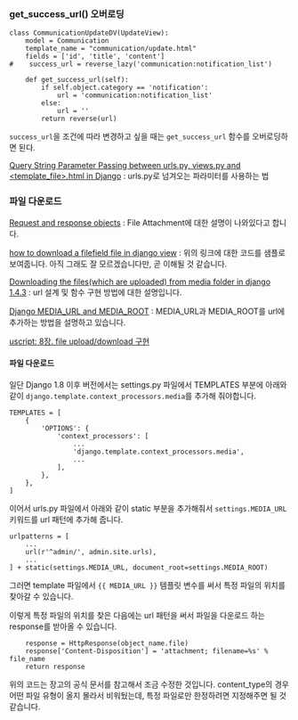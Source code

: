 ### get_success_url() 오버로딩

```
class CommunicationUpdateDV(UpdateView):
    model = Communication
    template_name = "communication/update.html"
    fields = ['id', 'title', 'content']
#    success_url = reverse_lazy('communication:notification_list')

    def get_success_url(self):
        if self.object.category == 'notification':
            url = 'communication:notification_list'
        else:
            url = ''
        return reverse(url)
```

`success_url`을 조건에 따라 변경하고 싶을 때는 `get_success_url` 함수를 오버로딩하면 된다. 

[Query String Parameter Passing between urls.py, views.py and <template_file>.html in Django](http://stackoverflow.com/questions/30290050/query-string-parameter-passing-between-urls-py-views-py-and-template-file-htm) : urls.py로 넘겨오는 파라미터를 사용하는 법

### 파일 다운로드

[Request and response objects](https://docs.djangoproject.com/en/1.10/ref/request-response/) : File Attachment에 대한 설명이 나와있다고 합니다.

[how to download a filefield file in django view](http://stackoverflow.com/questions/9462999/how-to-download-a-filefield-file-in-django-view) : 위의 링크에 대한 코드를 샘플로 보여줍니다. 아직 그래도 잘 모르겠습니다만, 곧 이해될 것 같습니다. 

[Downloading the files(which are uploaded) from media folder in django 1.4.3](http://stackoverflow.com/questions/15246661/downloading-the-fileswhich-are-uploaded-from-media-folder-in-django-1-4-3) : url 설계 및 함수 구현 방법에 대한 설명입니다.

[Django MEDIA_URL and MEDIA_ROOT](http://stackoverflow.com/questions/5517950/django-media-url-and-media-root) : MEDIA_URL과 MEDIA_ROOT를 url에 추가하는 방법을 설명하고 있습니다.

[uscript: 8장. file upload/download 구현](http://shsong97.blogspot.kr/2015/03/uscript-8-file-uploaddownload.html)

#### 파일 다운로드

일단 Django 1.8 이후 버전에서는 settings.py 파일에서 TEMPLATES 부분에 아래와 같이 `django.template.context_processors.media`를 추가해 줘야합니다.

```
TEMPLATES = [
    {
        'OPTIONS': {
            'context_processors': [
            	...
                'django.template.context_processors.media',
                ...
            ],
        },
    },
]
```

이어서 urls.py 파일에서 아래와 같이 static 부분을 추가해줘서 `settings.MEDIA_URL` 키워드를 url 패턴에 추가해 줍니다.

```
urlpatterns = [
	...
    url(r'^admin/', admin.site.urls),
    ...
] + static(settings.MEDIA_URL, document_root=settings.MEDIA_ROOT)
```

그러면 template 파일에서 `{{ MEDIA_URL }}` 템플릿 변수를 써서 특정 파일의 위치를 찾아갈 수 있습니다. 

이렇게 특정 파일의 위치를 찾은 다음에는 url 패턴을 써서 파일을 다운로드 하는 response를 받아올 수 있습니다.

```
    response = HttpResponse(object_name.file)
    response['Content-Disposition'] = 'attachment; filename=%s' % file_name
    return response

```

위의 코드는 장고의 공식 문서를 참고해서 조금 수정한 것입니다. content_type의 경우 어떤 파일 유형이 올지 몰라서 비워뒀는데, 특정 파일로만 한정하려면 지정해주면 될 것 같습니다.
